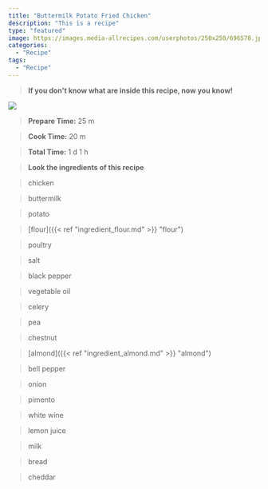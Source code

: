 ```yaml
---
title: "Buttermilk Potato Fried Chicken"
description: "This is a recipe"
type: "featured"
image: https://images.media-allrecipes.com/userphotos/250x250/696578.jpg
categories: 
  - "Recipe"
tags: 
  - "Recipe"
---
```



>**If you don't know what are inside this recipe, now you know!**

![](../images/Recipes-Banner.jpg)
> **Prepare Time:** 25 m


> **Cook Time:** 20 m


> **Total Time:** 1 d 1 h

> **Look the ingredients of this recipe**

> chicken

> buttermilk

> potato

> [flour]({{< ref "ingredient_flour.md" >}} "flour")

> poultry

> salt

> black pepper

> vegetable oil

> celery

> pea

> chestnut

> [almond]({{< ref "ingredient_almond.md" >}} "almond")

> bell pepper

> onion

> pimento

> white wine

> lemon juice

> milk

> bread

> cheddar


